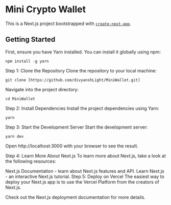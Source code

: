 # Mini Crypto Wallet

This is a Next.js project bootstrapped with [`create-next-app`](https://github.com/vercel/next.js/tree/canary/packages/create-next-app).

## Getting Started

First, ensure you have Yarn installed. You can install it globally using npm:

```
npm install -g yarn
```
Step 1: Clone the Repository
Clone the repository to your local machine:
```
git clone [https://github.com/divyanshLight/MiniWallet.git]
```
Navigate into the project directory:
```
cd MiniWallet
```
Step 2: Install Dependencies
Install the project dependencies using Yarn:
```
yarn
```
Step 3: Start the Development Server
Start the development server:
```
yarn dev
```
Open http://localhost:3000 with your browser to see the result.

Step 4: Learn More About Next.js
To learn more about Next.js, take a look at the following resources:

Next.js Documentation - learn about Next.js features and API.
Learn Next.js - an interactive Next.js tutorial.
Step 5: Deploy on Vercel
The easiest way to deploy your Next.js app is to use the Vercel Platform from the creators of Next.js.

Check out the Next.js deployment documentation for more details.
